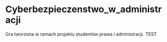# Cyberbezpieczenstwo_w_administracji
Gra tworzona w ramach projektu studentów prawa i administracji.
TEST